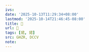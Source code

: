 ```yaml
---
ivs:
date: '2025-10-13T11:29:34+08:00'
lastmod: '2025-10-14T21:46:45-08:00'
title: 󰢇
url: 󰢇
tags: [捃, 捃]
src: GHZR, DCCV
note:
---
```

